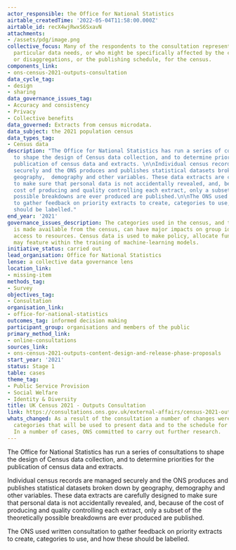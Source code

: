 ```yaml
---
actor_responsible: the Office for National Statistics
airtable_createdTime: '2022-05-04T11:58:00.000Z'
airtable_id: recX4wjRwxS6SxavN
attachments:
- /assets/pdg/image.png
collective_focus: Many of the respondents to the consultation represent groups with
  particular data needs, or who might be specifically affected by the choice of categories
  or disaggregations, or the publishing schedule, for the census.
components_link:
- ons-census-2021-outputs-consultation
data_cycle_tag:
- design
- sharing
data_governance_issues_tag:
- Accuracy and consistency
- Privacy
- Collective benefits
data_governed: Extracts from census microdata.
data_subject: the 2021 population census
data_types_tag:
- Census data
description: "The Office for National Statistics has run a series of consultations
  to shape the design of Census data collection, and to determine priorities for the
  publication of census data and extracts. \n\nIndividual census records are managed
  securely and the ONS produces and publishes statistical datasets broken down by
  geography,  demography and other variables. These data extracts are carefully designed
  to make sure that personal data is not accidentally revealed, and, because of the
  cost of producing and quality controlling each extract, only a subset of the theoretically
  possible breakdowns are ever produced are published.\n\nThe ONS used written consultation
  to gather feedback on priority extracts to create, categories to use, and how these
  should be labelled."
end_year: '2021'
governance_issues_description: The categories used in the census, and the data that
  is made available from the census, can have major impacts on group identity and
  access to resources. Census data is used to make policy, allocate funding, and is
  may feature within the training of machine-learning models.
initiative_status: carried out
lead_organisation: Office for National Statistics
lense: a collective data governance lens
location_link:
- missing-item
methods_tag:
- Survey
objectives_tag:
- Consultation
organisation_link:
- office-for-national-statistics
outcomes_tag: informed decision making
participant_group: organisations and members of the public
primary_method_link:
- online-consultations
sources_link:
- ons-census-2021-outputs-content-design-and-release-phase-proposals
start_year: '2021'
status: Stage 1
table: cases
theme_tag:
- Public Service Provision
- Social Welfare
- Identity & Diversity
title: UK Census 2021 - Outputs Consultation
link: https://consultations.ons.gov.uk/external-affairs/census-2021-outputs-consultation/
whats_changed: As a result of the consultation a number of changes were made to the
  categories that will be used to present data and to the schedule for data release.
  In a number of cases, ONS committed to carry out further research.
---
```


The Office for National Statistics has run a series of consultations to shape the design of Census data collection, and to determine priorities for the publication of census data and extracts. 

Individual census records are managed securely and the ONS produces and publishes statistical datasets broken down by geography,  demography and other variables. These data extracts are carefully designed to make sure that personal data is not accidentally revealed, and, because of the cost of producing and quality controlling each extract, only a subset of the theoretically possible breakdowns are ever produced are published.

The ONS used written consultation to gather feedback on priority extracts to create, categories to use, and how these should be labelled.